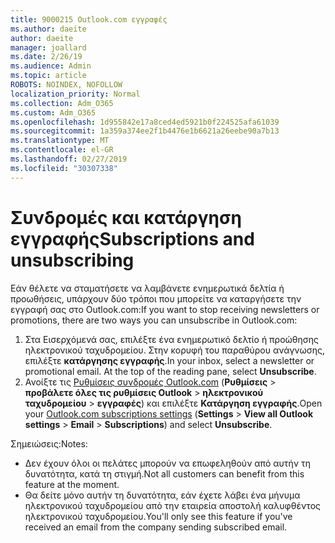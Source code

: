 ```yaml
---
title: 9000215 Outlook.com εγγραφές
ms.author: daeite
author: daeite
manager: joallard
ms.date: 2/26/19
ms.audience: Admin
ms.topic: article
ROBOTS: NOINDEX, NOFOLLOW
localization_priority: Normal
ms.collection: Adm_O365
ms.custom: Adm_O365
ms.openlocfilehash: 1d955842e17a8ced4ed5921b0f224525afa61039
ms.sourcegitcommit: 1a359a374ee2f1b4476e1b6621a26eebe90a7b13
ms.translationtype: MT
ms.contentlocale: el-GR
ms.lasthandoff: 02/27/2019
ms.locfileid: "30307338"
---
```

# <a name="subscriptions-and-unsubscribing"></a><span data-ttu-id="8a289-102">Συνδρομές και κατάργηση εγγραφής</span><span class="sxs-lookup"><span data-stu-id="8a289-102">Subscriptions and unsubscribing</span></span>

<span data-ttu-id="8a289-103">Εάν θέλετε να σταματήσετε να λαμβάνετε ενημερωτικά δελτία ή προωθήσεις, υπάρχουν δύο τρόποι που μπορείτε να καταργήσετε την εγγραφή σας στο Outlook.com:</span><span class="sxs-lookup"><span data-stu-id="8a289-103">If you want to stop receiving newsletters or promotions, there are two ways you can unsubscribe in Outlook.com:</span></span>

1. <span data-ttu-id="8a289-p101">Στα Εισερχόμενά σας, επιλέξτε ένα ενημερωτικό δελτίο ή προώθησης ηλεκτρονικού ταχυδρομείου. Στην κορυφή του παραθύρου ανάγνωσης, επιλέξτε **κατάργησης εγγραφής**.</span><span class="sxs-lookup"><span data-stu-id="8a289-p101">In your inbox, select a newsletter or promotional email. At the top of the reading pane, select **Unsubscribe**.</span></span>
2. <span data-ttu-id="8a289-106">Ανοίξτε τις [Ρυθμίσεις συνδρομές Outlook.com](https://outlook.live.com/mail/options/mail/brandsSubscriptions) (**Ρυθμίσεις** > **προβάλετε όλες τις ρυθμίσεις Outlook** > **ηλεκτρονικού ταχυδρομείου** > **εγγραφές**) και επιλέξτε **Κατάργηση εγγραφής**.</span><span class="sxs-lookup"><span data-stu-id="8a289-106">Open your [Outlook.com subscriptions settings](https://outlook.live.com/mail/options/mail/brandsSubscriptions) (**Settings** > **View all Outlook settings** > **Email** > **Subscriptions**) and select **Unsubscribe**.</span></span>

<span data-ttu-id="8a289-107">Σημειώσεις:</span><span class="sxs-lookup"><span data-stu-id="8a289-107">Notes:</span></span>

- <span data-ttu-id="8a289-108">Δεν έχουν όλοι οι πελάτες μπορούν να επωφεληθούν από αυτήν τη δυνατότητα, κατά τη στιγμή.</span><span class="sxs-lookup"><span data-stu-id="8a289-108">Not all customers can benefit from this feature at the moment.</span></span>
- <span data-ttu-id="8a289-109">Θα δείτε μόνο αυτήν τη δυνατότητα, εάν έχετε λάβει ένα μήνυμα ηλεκτρονικού ταχυδρομείου από την εταιρεία αποστολή καλυφθέντος ηλεκτρονικού ταχυδρομείου.</span><span class="sxs-lookup"><span data-stu-id="8a289-109">You'll only see this feature if you've received an email from the company sending subscribed email.</span></span>